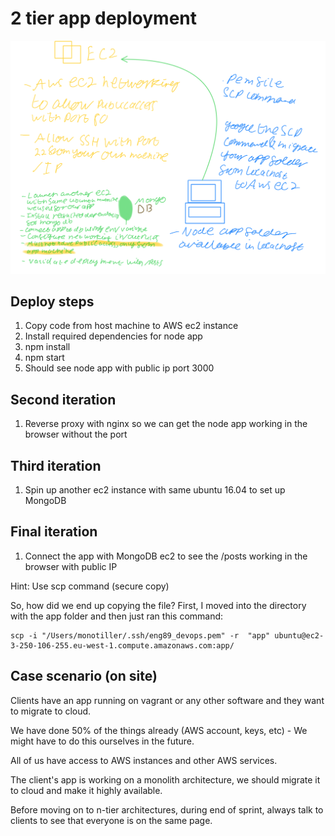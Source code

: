 # 2 tier app deployment
![](/images/ec2.png)
## Deploy steps
1. Copy code from host machine to AWS ec2 instance
2. Install required dependencies for node app
3. npm install
4. npm start
5. Should see node app with public ip port 3000

## Second iteration
1. Reverse proxy with nginx so we can get the node app working in the browser without the port

## Third iteration
1. Spin up another ec2 instance with same ubuntu 16.04 to set up MongoDB

## Final iteration
1. Connect the app with MongoDB ec2 to see the /posts working in the browser with public IP

Hint: Use scp command (secure copy)

So, how did we end up copying the file?
First, I moved into the directory with the app folder and then just ran this command:
```console
scp -i "/Users/monotiller/.ssh/eng89_devops.pem" -r  "app" ubuntu@ec2-3-250-106-255.eu-west-1.compute.amazonaws.com:app/
```

## Case scenario (on site)
Clients have an app running on vagrant or any other software and they want to migrate to cloud.

We have done 50% of the things already (AWS account, keys, etc) - We might have to do this ourselves in the future.

All of us have access to AWS instances and other AWS services.

The client's app is working on a monolith architecture, we should migrate it to cloud and make it highly available.

Before moving on to n-tier architectures, during end of sprint, always talk to clients to see that everyone is on the same page.
